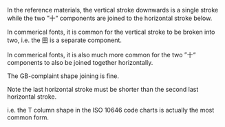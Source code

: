 In the reference materials, the vertical stroke downwards is a single stroke while the two ”十“ components
are joined to the horizontal stroke below.

In commerical fonts, it is common for the vertical stroke to be broken into two, i.e. the 田 is a separate
component.

In commerical fonts, it is also much more common for the two ”十“ components to also be joined together
horizontally.

The GB-complaint shape joining is fine.

Note the last horizontal stroke must be shorter than the second last horizontal stroke.

i.e. the T column shape in the ISO 10646 code charts is actually the most common form.
